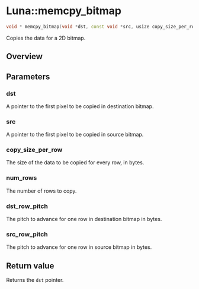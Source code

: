 # Luna::memcpy_bitmap

```c++
void * memcpy_bitmap(void *dst, const void *src, usize copy_size_per_row, usize num_rows, usize dst_row_pitch, usize src_row_pitch)
```

Copies the data for a 2D bitmap. 

## Overview


## Parameters
### dst
A pointer to the first pixel to be copied in destination bitmap. 

### src
A pointer to the first pixel to be copied in source bitmap. 

### copy_size_per_row
The size of the data to be copied for every row, in bytes. 

### num_rows
The number of rows to copy. 

### dst_row_pitch
The pitch to advance for one row in destination bitmap in bytes. 

### src_row_pitch
The pitch to advance for one row in source bitmap in bytes. 

## Return value
Returns the `dst` pointer. 


